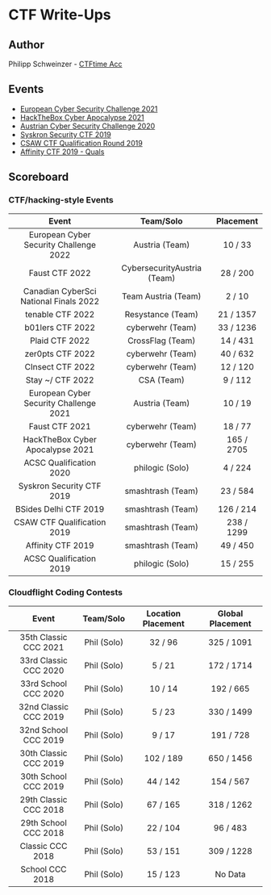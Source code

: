 # CTF Write-Ups

## Author
Philipp Schweinzer - [CTFtime Acc](https://ctftime.org/user/64124)

## Events

- [European Cyber Security Challenge 2021](https://ecsc2021.cz/)
- [HackTheBox Cyber Apocalypse 2021](https://github.com/PhilippSchweinzer/CTFs/tree/master/HackTheBox%20Cyber%20Apocalypse%202021)
- [Austrian Cyber Security Challenge 2020](https://github.com/PhilippSchweinzer/CTFs/tree/master/Austrian%20Cyber%20Security%20Challenge%202020)
- [Syskron Security CTF 2019](https://github.com/PhilippSchweinzer/CTFs/tree/master/Syskron%20Security%20CTF%202019)
- [CSAW CTF Qualification Round 2019](https://github.com/PhilippSchweinzer/CTFs/tree/master/CSAW%20CTF%20Qualification%20Round%202019)
- [Affinity CTF 2019 - Quals](https://github.com/PhilippSchweinzer/CTFs/tree/master/Affinity%20CTF%202019%20-%20Quals)




## Scoreboard
### CTF/hacking-style Events
|               Event              |  Team/Solo |  Placement |
|:--------------------------------:|:----------:|:----------:|
|          European Cyber Security Challenge 2022          |  Austria (Team) |   10 / 33  |
| Faust CTF 2022 |  CybersecurityAustria (Team) |  28 / 200  |
| Canadian CyberSci National Finals 2022 |  Team Austria (Team) |  2 / 10  |
|          tenable CTF 2022        |  Resystance (Team) |  21 / 1357  |
|          b01lers CTF 2022        |  cyberwehr (Team) |  33 / 1236  |
|          Plaid CTF 2022          |  CrossFlag (Team) |  14 / 431  |
|          zer0pts CTF 2022        |  cyberwehr (Team) |  40 / 632  |
|          CInsect CTF 2022        |  cyberwehr (Team) |  12 / 120  |
|          Stay ~/ CTF 2022        |     CSA (Team)    |   9 / 112  |
|          European Cyber Security Challenge 2021          |  Austria (Team) |   10 / 19  |
|          Faust CTF 2021          |  cyberwehr (Team) |   18 / 77  |
| HackTheBox Cyber Apocalypse 2021 |  cyberwehr (Team) | 165 / 2705 |
|      ACSC Qualification 2020     |  philogic (Solo)  |   4 / 224  |
|     Syskron Security CTF 2019    | smashtrash (Team) |  23 / 584  |
|       BSides Delhi CTF 2019      | smashtrash (Team) |  126 / 214 |
|    CSAW CTF Qualification 2019   | smashtrash (Team) | 238 / 1299 |
|        Affinity CTF 2019         | smashtrash (Team) |  49 / 450  |
| ACSC Qualification 2019          | philogic (Solo)   | 15 / 255   |

### Cloudflight Coding Contests

|         Event         |  Team/Solo  | Location Placement | Global Placement |
|:---------------------:|:-----------:|:------------------:|:----------------:|
| 35th Classic CCC 2021 | Phil (Solo) |       32 / 96      |    325 / 1091    |
| 33rd Classic CCC 2020 | Phil (Solo) |       5 / 21       |    172 / 1714    |
|  33rd School CCC 2020 | Phil (Solo) |       10 / 14      |     192 / 665    |
| 32nd Classic CCC 2019 | Phil (Solo) |       5 / 23       |    330 / 1499    |
|  32nd School CCC 2019 | Phil (Solo) |       9 / 17       |     191 / 728    |
| 30th Classic CCC 2019 | Phil (Solo) |      102 / 189     |    650 / 1456    |
|  30th School CCC 2019 | Phil (Solo) |      44 / 142      |     154 / 567    |
| 29th Classic CCC 2018 | Phil (Solo) |      67 / 165      |    318 / 1262    |
|  29th School CCC 2018 | Phil (Solo) |      22 / 104      |     96 / 483     |
|    Classic CCC 2018   | Phil (Solo) |      53 / 151      |    309 / 1228    |
|    School CCC 2018    | Phil (Solo) |      15 / 123      |      No Data     |
